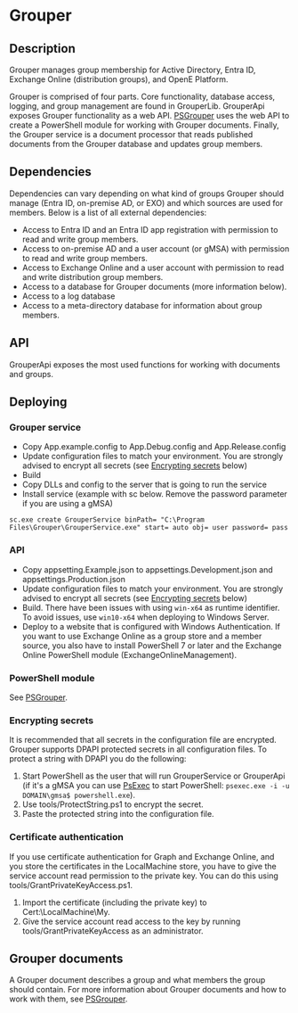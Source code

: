 # Grouper

## Description

Grouper manages group membership for Active Directory, Entra ID, Exchange Online (distribution groups), and OpenE Platform.

Grouper is comprised of four parts. Core functionality, database access, logging, and group management are found in GrouperLib.
GrouperApi exposes Grouper functionality as a web API. [PSGrouper](https://github.com/Kungsbacka/PSGrouper) uses the web API to
create a PowerShell module for working with Grouper documents. Finally, the Grouper service is a document processor that reads
published documents from the Grouper database and updates group members.

## Dependencies

Dependencies can vary depending on what kind of groups Grouper should manage (Entra ID, on-premise AD, or EXO) and which sources
are used for members. Below is a list of all external dependencies:

* Access to Entra ID and an Entra ID app registration with permission to read and write group members.
* Access to on-premise AD and a user account (or gMSA) with permission to read and write group members.
* Access to Exchange Online and a user account with permission to read and write distribution group members.
* Access to a database for Grouper documents (more information below).
* Access to a log database
* Access to a meta-directory database for information about group members.

## API

GrouperApi exposes the most used functions for working with documents and groups.

## Deploying

### Grouper service

* Copy App.example.config to App.Debug.config and App.Release.config
* Update configuration files to match your environment. You are strongly advised to encrypt all
secrets (see [Encrypting secrets](#encrypting-secrets) below)
* Build
* Copy DLLs and config to the server that is going to run the service
* Install service (example with sc below. Remove the password parameter if you are using a gMSA)

```batch
sc.exe create GrouperService binPath= "C:\Program Files\Grouper\GrouperService.exe" start= auto obj= user password= pass
```

### API

* Copy appsetting.Example.json to appsettings.Development.json and appsettings.Production.json
* Update configuration files to match your environment. You are strongly advised to encrypt all
secrets (see [Encrypting secrets](#encrypting-secrets) below)
* Build. There have been issues with using `win-x64` as runtime identifier. To avoid issues, use `win10-x64` when deploying to Windows Server.
* Deploy to a website that is configured with Windows Authentication. If you want to use Exchange Online
as a group store and a member source, you also have to install PowerShell 7 or later and the Exchange Online
PowerShell module (ExchangeOnlineManagement).

### PowerShell module

See [PSGrouper](https://github.com/Kungsbacka/PSGrouper).

### Encrypting secrets

It is recommended that all secrets in the configuration file are encrypted. Grouper supports
DPAPI protected secrets in all configuration files. To protect a string with DPAPI you do the
following:

1. Start PowerShell as the user that will run GrouperService or GrouperApi (if it's a gMSA you can use
[PsExec](https://docs.microsoft.com/en-us/sysinternals/downloads/psexec) to
start PowerShell: `psexec.exe -i -u DOMAIN\gmsa$ powershell.exe`).
2. Use tools/ProtectString.ps1 to encrypt the secret.
3. Paste the protected string into the configuration file.

### Certificate authentication

If you use certificate authentication for Graph and Exchange Online, and you store the certificates
in the LocalMachine store, you have to give the service account read permission to the private key.
You can do this using tools/GrantPrivateKeyAccess.ps1.

1. Import the certificate (including the private key) to Cert:\LocalMachine\My.
2. Give the service account read access to the key by running tools/GrantPrivateKeyAccess as an administrator.

## Grouper documents

A Grouper document describes a group and what members the group should contain.
For more information about Grouper documents and how to work with them, see
[PSGrouper](https://github.com/Kungsbacka/PSGrouper).

